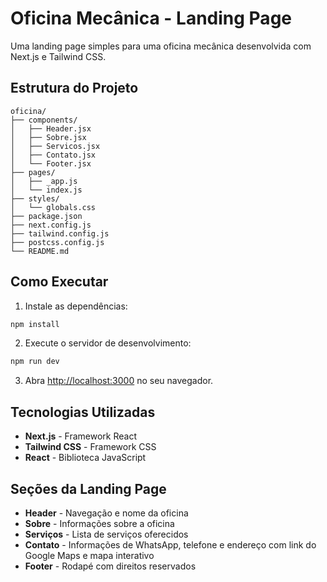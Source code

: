 # Oficina Mecânica - Landing Page

Uma landing page simples para uma oficina mecânica desenvolvida com Next.js e Tailwind CSS.

## Estrutura do Projeto

```
oficina/
├── components/
│   ├── Header.jsx
│   ├── Sobre.jsx
│   ├── Servicos.jsx
│   ├── Contato.jsx
│   └── Footer.jsx
├── pages/
│   ├── _app.js
│   └── index.js
├── styles/
│   └── globals.css
├── package.json
├── next.config.js
├── tailwind.config.js
├── postcss.config.js
└── README.md
```

## Como Executar

1. Instale as dependências:
```bash
npm install
```

2. Execute o servidor de desenvolvimento:
```bash
npm run dev
```

3. Abra [http://localhost:3000](http://localhost:3000) no seu navegador.

## Tecnologias Utilizadas

- **Next.js** - Framework React
- **Tailwind CSS** - Framework CSS
- **React** - Biblioteca JavaScript

## Seções da Landing Page

- **Header** - Navegação e nome da oficina
- **Sobre** - Informações sobre a oficina
- **Serviços** - Lista de serviços oferecidos
- **Contato** - Informações de WhatsApp, telefone e endereço com link do Google Maps e mapa interativo
- **Footer** - Rodapé com direitos reservados 